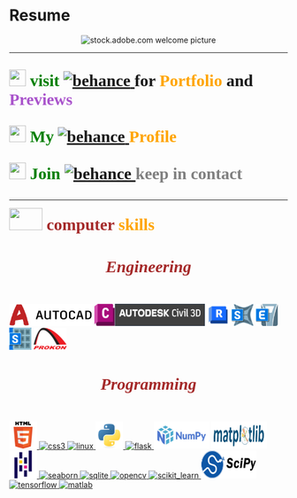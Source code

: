 
# Resume

<div align='center'>
<img width=500px height=200px src="https://www.svgrepo.com/show/39989/welcome.svg" alt='stock.adobe.com  welcome picture'>
</div>

<hr>

<p aligh=center style=font-family:elephant;font-size:30px>
    <img width=30px height=30px src="https://www.svgrepo.com/show/22482/album.svg"/> 
    <b> <span style=color:green> visit</span>
    <a href="https://www.behance.net/hosammae992a"  target="_blank">
        <img height=40px width=110px src="https://cdn.worldvectorlogo.com/logos/behance-3.svg" alt="behance">
    </a>
    for <span style=color:orange >Portfolio</span> and <span style=color:#aa55cc >Previews
    </b>
</p>

<p aligh=center style=font-family:elephant;font-size:30px>
    <img width=30px height=30px src="https://www.svgrepo.com/show/33546/plane-ticket.svg"/>
    <b> <span style=color:green> My</span>
    <a href="https://linkedin.com/in/hosam-mohamed" target="_blank">
        <img height=40px width=170px src="https://cdn.worldvectorlogo.com/logos/linkedin-logo-2013-1.svg" alt="behance"/> </a>
    <span style=color:orange >Profile
    </b>
</p>

<p aligh=center style=font-family:elephant;font-size:30px>
    <img width=30px height=30px src="https://www.svgrepo.com/show/7131/palm-tree.svg"/>
    <b> <span style=color:green> Join</span>
    <a href="https://discord.gg/https://discord.gg/VqTPh6599f" target="_blank">
        <img height=40px width=150px src="https://cdn.worldvectorlogo.com/logos/discord-logo-color-wordmark-1.svg" alt="behance"/> </a>
    <span style=color:gray > keep in contact
    </b>
</p>
<hr>
<div align="left">

<b>
    <div style=color:orange;font-size:30px;font-family:elephant>
    <img width=60px height=40px src="https://www.svgrepo.com/show/477108/computer.svg">
    <span style=color:brown> computer </span> skills
    <h5 style=color:brown align=center> Engineering </p>
    </div>
</b>


<a href="https://www.autodesk.com/" target="_blank">
    <img src="https://raw.githubusercontent.com/hmae/hmae/master/docs/assets/ico/autocad1.png" alt='autocad' width=150px height=40px/></a>
<a href="https://www.autodesk.com/" target="_blank">
    <img src="https://raw.githubusercontent.com/hmae/hmae/master/docs/assets/ico/C3D.png" alt='Civil-3D' width="200" height="40"/></a>
<a href="https://www.autodesk.com/" target="_blank">
    <img src="https://raw.githubusercontent.com/hmae/hmae/master/docs/assets/ico/adskrevit.png" alt='revit' width=40px height=40px/></a>

<a href="https://www.csiamerica.com/" target="_blank">
    <img src="https://raw.githubusercontent.com/hmae/hmae/master/docs/assets/ico/SAP2000-22.png" alt='SAP' height="40" width="40"/></a>
<a href="https://www.csiamerica.com/" target="_blank">
    <img src="https://raw.githubusercontent.com/hmae/hmae/master/docs/assets/ico/ETABS-19.png" alt='ETABS' height="40" width="40"/></a>
<a href="https://www.csiamerica.com/" target="_blank">
    <img src="https://raw.githubusercontent.com/hmae/hmae/master/docs/assets/ico/CSI-SAFE-.png" alt='SAFE' height="40" width="40"/></a>
<a href="https://www.prokon.com/" target="_blank">
    <img src="https://raw.githubusercontent.com/hmae/hmae/master/docs/assets/ico/PROKON-1.png" alt='PROKON' height="40" width="60"/></a>

<b>
    <div style=color:orange;font-size:30px;font-family:elephant>
        <h5 style=color:brown align=center> Programming </p>
    </div>
</b>
<a href="https://www.w3.org/html/" target="_blank" rel="noreferrer">
    <img src="https://raw.githubusercontent.com/devicons/devicon/master/icons/html5/html5-original-wordmark.svg" alt="html5" height="50" width="50"/> </a> 
<a href="https://www.w3schools.com/css/" target="_blank" rel="noreferrer">
    <img src="https://www.vectorlogo.zone/logos/w3_css/w3_css-official.svg" alt="css3" height="50" width="50"/> </a>
<a href="https://www.linux.org/" target="_blank" rel="noreferrer">
    <img src="https://www.vectorlogo.zone/logos/linux/linux-icon.svg" alt="linux" height="50" width="80"/> </a>

<a href="https://www.python.org" target="_blank" rel="noreferrer">
    <img src="https://raw.githubusercontent.com/devicons/devicon/master/icons/python/python-original.svg" alt="python" height="50" width="50"/> </a> 
<a href="https://flask.palletsprojects.com/" target="_blank" rel="noreferrer">
    <img src="https://www.vectorlogo.zone/logos/palletsprojects_flask/palletsprojects_flask-ar21.svg" alt="flask" height="50" width="80"/> </a>
<a href="https://numpy.org/" target="_blank">
    <img src="https://raw.githubusercontent.com/hmae/hmae/master/docs/assets/ico/numpylogo.svg" alt="numpy" width=100px height=50px/></a>
<a href="https://matplotlib.org/" target="_blank">
    <img src="https://raw.githubusercontent.com/hmae/hmae/master/docs/assets/ico/matplotlib.svg" alt='matplotlib' width=100px height=50px/></a>
<a href="https://pandas.pydata.org/" target="_blank" rel="noreferrer">
    <img src="https://raw.githubusercontent.com/devicons/devicon/2ae2a900d2f041da66e950e4d48052658d850630/icons/pandas/pandas-original.svg" alt="pandas" height="50" width="50"/> </a>
<a href="https://seaborn.pydata.org/" target="_blank" rel="noreferrer">
    <img src="https://seaborn.pydata.org/_images/logo-mark-lightbg.svg" alt="seaborn" height="50" width="50"/> </a> 
<a href="https://www.sqlite.org/" target="_blank" rel="noreferrer">
    <img src="https://www.vectorlogo.zone/logos/sqlite/sqlite-icon.svg" alt="sqlite" height="50" width="50"/> </a>
<a href="https://opencv.org/" target="_blank" rel="noreferrer">
    <img src="https://www.vectorlogo.zone/logos/opencv/opencv-icon.svg" alt="opencv" height="50" width="50"/> </a>
<a href="https://scikit-learn.org/" target="_blank" rel="noreferrer">
    <img src="https://upload.wikimedia.org/wikipedia/commons/0/05/Scikit_learn_logo_small.svg" alt="scikit_learn" height="50" width="60"/> </a> 
<a href="https://www.scipy.org/" target="_blank">
    <img src="https://raw.githubusercontent.com/hmae/hmae/master/docs/assets/ico/scipy1.png" alt='scipy' width=100px height=50px/></a>
<a href="https://www.tensorflow.org" target="_blank" rel="noreferrer">
    <img src="https://www.vectorlogo.zone/logos/tensorflow/tensorflow-icon.svg" alt="tensorflow" height="50" width="50"/> </a>

<a href="https://www.mathworks.com/" target="_blank" rel="noreferrer">
    <img src="https://upload.wikimedia.org/wikipedia/commons/2/21/Matlab_Logo.png" alt="matlab" height="50" width="50"/> </a>

</div>

<!-- 
<p> A gentel preview of Certified Courses </p>
<iframe src="https://docs.google.com/viewer?url=https://github.com/hmae/hmae/raw/master/docs/assets/certs.pdf &embedded=true"  width=600 height=400></iframe>
 -->
